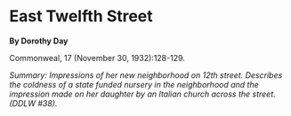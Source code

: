 East Twelfth Street
===================

**By Dorothy Day**

Commonweal, 17 (November 30, 1932):128-129.

*Summary: Impressions of her new neighborhood on 12th street. Describes
the coldness of a state funded nursery in the neighborhood and the
impression made on her daughter by an Italian church across the street.
(DDLW \#38).*


